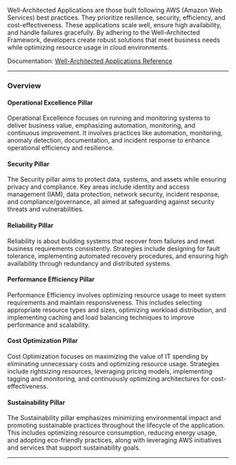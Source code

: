 Well-Architected Applications are those built following AWS (Amazon Web Services) best practices. They prioritize resilience, security, efficiency, and cost-effectiveness. These applications scale well, ensure high availability, and handle failures gracefully. By adhering to the Well-Architected Framework, developers create robust solutions that meet business needs while optimizing resource usage in cloud environments.

Documentation: [Well-Architected Applications Reference](https://aws.amazon.com/architecture/well-architected/?wa-lens-whitepapers.sort-by=item.additionalFields.sortDate&wa-lens-whitepapers.sort-order=desc&wa-guidance-whitepapers.sort-by=item.additionalFields.sortDate&wa-guidance-whitepapers.sort-order=desc)
___
### Overview
#### Operational Excellence Pillar
Operational Excellence focuses on running and monitoring systems to deliver business value, emphasizing automation, monitoring, and continuous improvement. It involves practices like automation, monitoring, anomaly detection, documentation, and incident response to enhance operational efficiency and resilience.
#### Security Pillar
The Security pillar aims to protect data, systems, and assets while ensuring privacy and compliance. Key areas include identity and access management (IAM), data protection, network security, incident response, and compliance/governance, all aimed at safeguarding against security threats and vulnerabilities.
#### Reliability Pillar
Reliability is about building systems that recover from failures and meet business requirements consistently. Strategies include designing for fault tolerance, implementing automated recovery procedures, and ensuring high availability through redundancy and distributed systems.
#### Performance Efficiency Pillar
Performance Efficiency involves optimizing resource usage to meet system requirements and maintain responsiveness. This includes selecting appropriate resource types and sizes, optimizing workload distribution, and implementing caching and load balancing techniques to improve performance and scalability.
#### Cost Optimization Pillar
Cost Optimization focuses on maximizing the value of IT spending by eliminating unnecessary costs and optimizing resource usage. Strategies include rightsizing resources, leveraging pricing models, implementing tagging and monitoring, and continuously optimizing architectures for cost-effectiveness.
#### Sustainability Pillar
The Sustainability pillar emphasizes minimizing environmental impact and promoting sustainable practices throughout the lifecycle of the application. This includes optimizing resource consumption, reducing energy usage, and adopting eco-friendly practices, along with leveraging AWS initiatives and services that support sustainability goals.

___